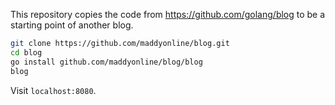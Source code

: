 This repository copies the code from https://github.com/golang/blog to be a starting point of another blog. 

```sh
git clone https://github.com/maddyonline/blog.git
cd blog
go install github.com/maddyonline/blog/blog
blog
```

Visit `localhost:8080`.